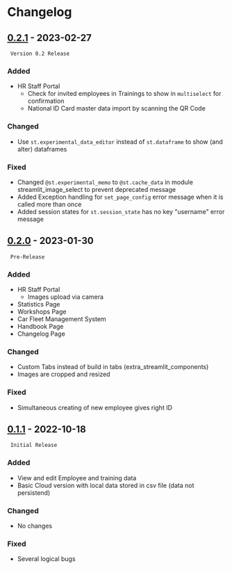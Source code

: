 # Changelog

## [0.2.1](https://github.com/DrBenjamin/HRStaffPortal) - 2023-02-27

``` Version 0.2 Release```

### Added

* HR Staff Portal
    * Check for invited employees in Trainings to show in `multiselect` for confirmation
    * National ID Card master data import by scanning the QR Code

### Changed

* Use `st.experimental_data_editor` instead of `st.dataframe` to show (and alter) dataframes

### Fixed

* Changed `@st.experimental_memo` to `@st.cache_data` in module streamlit_image_select to prevent deprecated message
* Added Exception handling for `set_page_config`  error message when it is called more than once
* Added session states for  `st.session_state` has no key "username" error message

## [0.2.0](https://github.com/DrBenjamin/HRStaffPortal/compare/v0.1.1...v0.2.0) - 2023-01-30

``` Pre-Release```

### Added

* HR Staff Portal
    * Images upload via camera
* Statistics Page
* Workshops Page
* Car Fleet Management System
* Handbook Page
* Changelog Page

### Changed

* Custom Tabs instead of build in tabs (extra_streamlit_components)
* Images are cropped and resized

### Fixed

* Simultaneous creating of new employee gives right ID

## [0.1.1](https://github.com/DrBenjamin/HRStaffPortal/compare/v0.1.1...v0.1.1) - 2022-10-18

``` Initial Release```

### Added

* View and edit Employee and training data
* Basic Cloud version with local data stored in csv file (data not persistend)

### Changed

* No changes

### Fixed

* Several logical bugs
